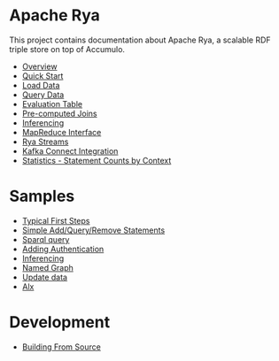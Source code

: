 
<!--

[comment]: # Licensed to the Apache Software Foundation (ASF) under one
[comment]: # or more contributor license agreements.  See the NOTICE file
[comment]: # distributed with this work for additional information
[comment]: # regarding copyright ownership.  The ASF licenses this file
[comment]: # to you under the Apache License, Version 2.0 (the
[comment]: # "License"); you may not use this file except in compliance
[comment]: # with the License.  You may obtain a copy of the License at
[comment]: # 
[comment]: #   http://www.apache.org/licenses/LICENSE-2.0
[comment]: # 
[comment]: # Unless required by applicable law or agreed to in writing,
[comment]: # software distributed under the License is distributed on an
[comment]: # "AS IS" BASIS, WITHOUT WARRANTIES OR CONDITIONS OF ANY
[comment]: # KIND, either express or implied.  See the License for the
[comment]: # specific language governing permissions and limitations
[comment]: # under the License.

-->

# Apache Rya

This project contains documentation about Apache Rya, a scalable RDF triple store on top of Accumulo.

- [Overview](overview.md)
- [Quick Start](quickstart.md)
- [Load Data](loaddata.md)
- [Query Data](querydata.md)
- [Evaluation Table](eval.md)
- [Pre-computed Joins](loadPrecomputedJoin.md)
- [Inferencing](infer.md)
- [MapReduce Interface](mapreduce.md)
- [Rya Streams](rya-streams.md)
- [Kafka Connect Integration](kafka-connect-integration.md)
- [Statistics - Statement Counts by Context](statistics-statement-counts-by-context.md)

# Samples
- [Typical First Steps](sm-firststeps.md)
- [Simple Add/Query/Remove Statements](sm-simpleaqr.md)
- [Sparql query](sm-sparqlquery.md)
- [Adding Authentication](sm-addauth.md)
- [Inferencing](sm-infer.md)
- [Named Graph](sm-namedgraph.md)
- [Update data](sm-updatedata.md)
- [Alx](alx.md)

# Development
- [Building From Source](build-source.md)
